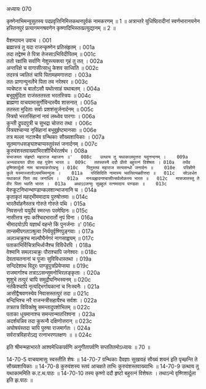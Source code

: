 अध्यायः 070

कृष्णेनाभिमन्युसुतस्य पदप्रवृत्तिनिमित्तकथनपूर्वकं नामकरणम् ॥ 1 ॥ अत्रान्तरे युधिष्ठिरादीनां स्वर्णभारानयनेन हस्तिनपुरं प्रत्यागमनश्रवणेन कृष्णादिभिस्तत्प्रत्युद्यानम् ॥ 2 ॥

वैशम्पायन उवाच ।	001  
ब्रह्मास्त्रं तु यदा राजन्कृष्णेन प्रतिसंहृतम् ।	001a  
तदा तद्वेश्म ते पित्रा तेजसाऽभिविदीपितम् ॥	001c  
ततो रक्षांसि सर्वाणि नेशुस्त्यक्त्वा गृहं तु तत् ।	002a  
अन्तरिक्षे च वागासीत्साधु केशव साध्विति ॥	002c  
तदस्त्रं ज्वलितं चापि पितामहमगात्तदा ।	003a  
ततः प्राणान्पुनर्लेभे पिता तव नरेश्वर ॥	003c  
व्यचेष्टत च बालोऽसौ यथोत्साहं यथाबलम् ।	004a  
बभूवुर्मुदिता राजंस्ततस्ता भरतस्त्रियः ॥	004c  
ब्राह्मणा वाचयामासुर्गोविन्दस्यैव शासनात् ।	005a  
ततस्ता मुदिताः सर्वाः प्रशशंसुर्जनार्दनम् ॥	005c  
स्त्रियो भरतसिंहानां नावं लब्ध्वेव पारगाः ।	006a  
कुन्ती द्रुपदपुत्री च सुभद्रा चोत्तरा तथा ।	006c  
स्त्रियश्चान्या नृसिंहानां बभूवुर्हृष्टमानसाः ॥	006e  
तत्र मल्ला नटाश्चैव ग्रन्थिकाः सौख्यशायिकाः ।	007a  
सूतमागधसङ्घाश्चाप्यस्तुवंस्तं जनार्दनम् ॥	007c  
कुरुवंशस्तवाख्याभिराशीर्भिर्भरतर्षभ ।	008a  
`सभाजयत संहृष्टो महाराज महाजनः ॥'	008c  
उत्थाय तु यथाकालमुत्तरा यदुनन्दनम् ।	009a  
अभ्यवादयत प्रीता सह पुत्रेण भारत ॥	009c  
ततस्तस्यै ददौ प्रीतो बहुरत्नं विशेषतः ।	010a  
तथैव वृष्णिशार्दूलो नाम चास्याकरोत्प्रभुः ।	010c  
पितुस्तव महाराज सत्यसन्धो जनार्दनः ॥	010e  
परिक्षीणे कुले यस्माज्जातोऽयमभिमन्युजः ।	011a  
परिक्षिदिति नामास्य भवत्वित्यब्रवीत्तदा ॥	011c  
सोऽवर्धत यथाकालं पिता तव जनाधिप ।	012a  
मनःप्रह्लादनश्चासीत्सर्वलोकस्य भारत ॥	012c  
मासजातस्तु ते वीर पिता भवति भारत ।	013a  
अथाऽऽजग्मुः सुबहुलं रत्नमादाय पाण्डवाः ॥	013c  
`मेरुकूटनिभान्भाण्डान्कलशान्भाजनानि च ।	014a  
कृताकृतं महद्भीममादाय पुरुषोत्तमाः ॥	014c  
भारतैर्वाहनैस्तत्र गोरुते गोरुते पथि ।	015a  
निवसन्तो ययुर्देवं स्मरन्तः परमेष्ठिनः ॥	015c  
नासीत्तत्र नृपः कश्चिदभारार्तो नृपं विना ।	016a  
भीमादयोऽपि यज्ञार्थं वहन्ते किं पुनर्जनाः ॥'	016c  
तान्समीपगताञ्श्रुत्वा निर्ययुर्वृष्णिपुङ्गवाः ।	017a  
अलञ्चक्रुश्च माल्यौघैर्नगरं नागसाह्वयम् ॥	017c  
पताकाभिर्विचित्राभिर्ध्वजैश्च विविधैरपि ।	018a  
वेश्मानि समलञ्चक्रुः पौराश्चापि जनेश्वरः ॥	018c  
देवतायतनानां च पूजाः सुविविधास्तथा ।	019a  
सन्दिदेशाथ विदुरः पाण्डुपुत्रप्रियेप्सया ॥	019c  
राजमार्गाश्च तत्राऽऽसन्सुमनोभिरलङ्कृताः ।	020a  
शुशुभे तत्पुरं चापि समुद्रौघनिभस्वनम् ॥	020c  
नर्तकैश्चापि नृत्यद्भिर्गायकानां च निःस्वनैः ।	021a  
आसीद्वैश्रवणस्येव निवासस्तत्पुरं तदा ॥	021c  
बन्दिभिश्च नरै राजन्स्त्रीसहायैश्च सर्वशः ।	022a  
तत्रतत्र विविक्तेषु समन्तादुपशोभितम् ॥	022c  
पताका धूयमानाश्च समन्तान्मातरिश्वना ।	023a  
अदर्शयन्निव तदा कुरून्वै दक्षिणोत्तरान् ॥	023c  
अघोषयंस्तदा चापि पुरुषा राजमार्गतः ।	024a  
सर्वरात्रविहारोऽद्य रत्नाभरणलक्षणः ॥ ॥	024c  

इति श्रीमन्महाभारते आश्वमेधिकपर्वणि अनुगीतापर्वणि सप्ततितमोऽध्यायः ॥ 70 ॥

14-70-5 वाचयामासुः स्वस्तीति शेषः ॥ 14-70-7 ग्रन्थिकाः दैवज्ञाः सुखावहं सौख्यं शयनं इति पृच्छन्ति ते सौख्यशायिकाः ॥ 14-70-8 कुरुवंशस्य स्तवं आचक्षते ताभिः कुरुवंशस्तवाख्याभिः ॥ 14-70-9 उत्थाय तु यथाकाममिति क.ट.थ.पाठः ॥ 14-70-10 तस्य कृष्णो ददौ हृष्टो बहुरत्नं विशेषतः । तथाऽन्ये वृष्णिशार्दूला इति झ.पाठः ॥
